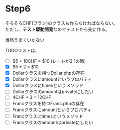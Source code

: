 # Step6

そろそろCHF(フラン)のクラスも作らなければならない。  
ただし、**テスト駆動開発**なのでテストから先に作る。  


当然うまくいかない

TODOリストは、
- [ ] $5 + 10CHF = $10 (レートが2:1の時)  
- [x] $5 * 2 = $10  
- [x] Dollarクラスを持つDollar.phpの存在
- [x] Dollarクラスにamountというプロパティ
- [x] Dollarクラスにtimesというメソッド
- [ ] Dollarクラスのamountはprivateにしたい
- [ ] 4CHF * 3 = 12CHF
- [ ] Francクラスを持つFranc.phpの存在
- [ ] Francクラスにamountというプロパティ
- [ ] Francクラスにtimesというメソッド
- [ ] Francクラスのamountはprivateにしたい
